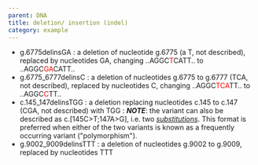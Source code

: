 ```yaml
---
parent: DNA
title: deletion/ insertion (indel)
category: example
---
```


*	g.6775delinsGA
	: a deletion of nucleotide g.6775 (a T, not described), replaced by nucleotides GA, changing ..AGGC<font color="red">T</font>CATT.. to ..AGGC<font color="red">GA</font>CATT..
*	g.6775\_6777delinsC 
	: a deletion of nucleotides g.6775 to g.6777 (TCA, not described), replaced by nucleotides C, changing ..AGGC<font color="red">TCA</font>TT.. to ..AGGC<font color="red">C</font>TT..
*	c.145\_147delinsTGG
	: a deletion replacing nucleotides c.145 to c.147 (CGA, not described) with TGG
	: _**NOTE**_:	the variant can also be described as c.[145C>T;147A>G], i.e. two [_substitutions_](/recommendations/DNA/variant/substitution/). This format is preferred when either of the two variants is known as a frequently occurring variant ("polymorphism").
*	g.9002\_9009delinsTTT
	: a deletion of nucleotides g.9002 to g.9009, replaced by nucleotides TTT
	